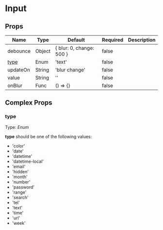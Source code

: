 # Input

## Props
| Name                          | Type   | Default                          | Required | Description |
| ----------------------------- | ------ | -------------------------------- | -------- | ----------- |
| debounce                      | Object | { blur: 0, change: 500 }         | false    |             |
| [type](#markdown-header-type) | Enum   | 'text'                           | false    |             |
| updateOn                      | String | 'blur change'                    | false    |             |
| value                         | String | ''                               | false    |             |
| onBlur                        | Func   | () => {}                         | false    |             |

## Complex Props

### type
Type: _Enum_

**type** should be one of the following values:

* 'color'
* 'date'
* 'datetime'
* 'datetime-local'
* 'email'
* 'hidden'
* 'month'
* 'number'
* 'password'
* 'range'
* 'search'
* 'tel'
* 'text'
* 'time'
* 'url'
* 'week'
